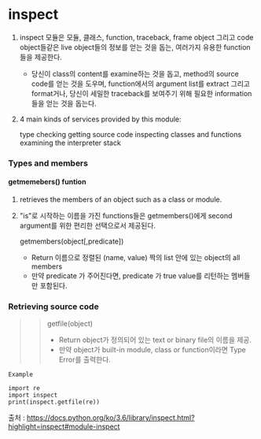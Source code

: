 # inspect

1. inspect 모듈은 모듈, 클래스, function, traceback, frame object 그리고 code object들같은 live object들의 정보를 얻는 것을 돕는, 여러가지 유용한 function들을 제공한다.
	* 당신이 class의 content를 examine하는 것을 돕고, method의 source code를 얻는 것을 도우며, function에서의 argument list를 extract 그리고 format거나, 당신이 세밀한 traceback를 보여주기 위해 필요한 information들을 얻는 것을 돕는다.

2. 4 main kinds of services provided by this module:
	
	type checking
	getting source code
	inspecting classes and functions
	examining the interpreter stack

### Types and members

#### getmemebers() funtion

1. retrieves the members of an object such as a class or module.
2. "is"로 시작하는 이름을 가진 functions들은 getmembers()에게 second argument를 위한 편리한 선택으로서 제공된다.

	getmembers(object[,predicate])
	- Return 이름으로 정렬된 (name, value) 짝의 list 안에 있는 object의 all members
	- 만약 predicate 가 주어진다면, predicate 가 true value를 리턴하는 멤버들만 포함된다.


### Retrieving source code 

>> getfile(object)
>> - Return object가 정의되어 있는 text or binary file의 이름을 제공. 
>> - 만약 object가 built-in module, class or function이라면 Type Error를 출력한다.

	Example
```python3
import re
import inspect
print(inspect.getfile(re))
```


출처 : <https://docs.python.org/ko/3.6/library/inspect.html?highlight=inspect#module-inspect>
